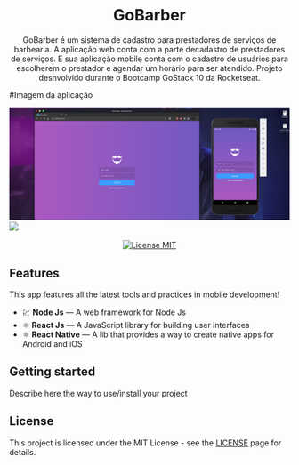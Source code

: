 <h1 align="center">
<br>
<br>
<br>
GoBarber
</h1>

<p align="center">GoBarber é um sistema de cadastro para prestadores de serviços de barbearia. A aplicação web conta com a parte decadastro de prestadores de serviços. E sua aplicação mobile conta com o cadastro de usuários para escolherem o prestador e agendar um horário para ser atendido. Projeto desnvolvido durante o Bootcamp GoStack 10 da Rocketseat.</p>

#Imagem da aplicação

<img src="Prev/Gobarber01.png">
</br>

<img src="GoBarber-Master/Prev/Gobarber02.png">
</br>



<p align="center">
  <a href="https://opensource.org/licenses/MIT">
    <img src="https://img.shields.io/badge/License-MIT-blue.svg" alt="License MIT">
  </a>
</p>

## Features
[//]: # (Add the features of your project here:)
This app features all the latest tools and practices in mobile development!

- 💹 **Node Js** — A web framework for Node Js
- ⚛️ **React Js** — A JavaScript library for building user interfaces
- ⚛️ **React Native** — A lib that provides a way to create native apps for Android and iOS


## Getting started

Describe here the way to use/install your project


## License

This project is licensed under the MIT License - see the [LICENSE](https://opensource.org/licenses/MIT) page for details.
